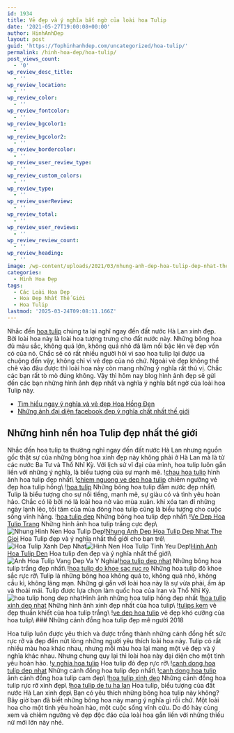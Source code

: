```yaml
---
id: 1934
title: Vẻ đẹp và ý nghĩa bất ngờ của loài hoa Tulip
date: '2021-05-27T19:00:08+00:00'
author: HinhAnhDep
layout: post
guid: 'https://Tophinhanhdep.com/uncategorized/hoa-tulip/'
permalink: /hinh-hoa-dep/hoa-tulip/
post_views_count:
  - '0'
wp_review_desc_title:
  - ''
wp_review_location:
  - ''
wp_review_color:
  - ''
wp_review_fontcolor:
  - ''
wp_review_bgcolor1:
  - ''
wp_review_bgcolor2:
  - ''
wp_review_bordercolor:
  - ''
wp_review_user_review_type:
  - ''
wp_review_custom_colors:
  - ''
wp_review_type:
  - ''
wp_review_userReview:
  - ''
wp_review_total:
  - ''
wp_review_user_reviews:
  - ''
wp_review_review_count:
  - ''
wp_review_heading:
  - ''
image: /wp-content/uploads/2021/03/nhung-anh-dep-hoa-tulip-dep-nhat-the-gioi.jpeg
categories:
  - Hình Hoa Đẹp
tags:
  - Các Loài Hoa Đẹp
  - Hoa Đẹp Nhất Thế Giới
  - Hoa Tulip
lastmod: '2025-03-24T09:08:11.166Z'
---
```

Nhắc đến [hoa tulip](https://tophinhanhdep.com/hinh-hoa-dep/hoa-tulip/) chúng ta lại nghĩ ngay đến đất nước Hà Lan xinh đẹp. Bởi loài hoa này là loài hoa tượng trưng cho đất nước này. Những bông hoa đủ màu sắc, không quá lớn, không quá nhỏ đã làm nổi bậc lên vẻ đẹp vốn có của nó. Chắc sẽ có rất nhiều người hỏi vì sao hoa tulip lại được ưa chuộng đến vậy, không chỉ vì vẻ đẹp của nó chứ. Ngoài vẻ đẹp không thể chê vào đâu được thì loài hoa này còn mang những ý nghĩa rất thú vị. Chắc các bạn rất tò mò đúng không. Vậy thì hôm nay blog hình ảnh đẹp sẽ gửi đến các bạn những hình ảnh đẹp nhất và nghĩa ý nghĩa bất ngờ của loài hoa Tulip này.

- [Tìm hiểu ngay ý nghĩa và vẻ đẹp Hoa Hồng Đen](https://tophinhanhdep.com/hoa-hong/hoa-hong-den/)
- [Những ảnh đại diện facebook đẹp ý nghĩa chất nhất thế giới](https://tophinhanhdep.com/anh-avatar/avatar-dep-y-nghia/)

## Những hình nền hoa Tulip đẹp nhất thé giới

Nhắc đến hoa tulip ta thường nghĩ ngay đến đất nước Hà Lan nhưng nguồn gốc thật sự của những bông hoa xinh đẹp này không phải ở Hà Lan mà là từ các nước Ba Tư và Thổ Nhĩ Kỳ. Với lịch sử vĩ đại của mình, hoa tulip luôn gắn liền với những ý nghĩa, là biểu tượng của sự mạnh mẽ. \![chau hoa tulip](https://tophinhanhdep.com/wp-content/uploads/2021/03/chau-hoa-tulip.jpg) hình ảnh hoa tulip đẹp nhất\ \![chiem nguong ve dep hoa tulip](https://tophinhanhdep.com/wp-content/uploads/2021/03/chiem-nguong-ve-dep-hoa-tulip.jpg) chiêm ngưỡng vẻ đẹp hoa tulip hồng\ \![hoa tulip](https://tophinhanhdep.com/wp-content/uploads/2021/03/hoa-tulip.jpg) Những bông hoa tulip đẫm nước đẹp nhất\ Tulip là biểu tượng cho sự nổi tiếng, mạnh mẽ, sự giàu có và tình yêu hoàn hảo. Chắc có lẽ bởi nó là loài hoa nở vào mùa xuân. khi xóa tan đi những ngày lạnh lẽo, tối tăm của mùa đông hoa tulip cũng là biểu tượng cho cuộc sống vĩnh hằng. \![hoa tulip dep](https://tophinhanhdep.com/wp-content/uploads/2021/03/hoa-tulip-dep.jpg) Những bông hoa tulip đẹp nhất\ \![Ve Dep Hoa Tulip Trang](https://tophinhanhdep.com/wp-content/uploads/2021/03/ve-dep-hoa-tulip-trang-300x300.jpg) Những hình ảnh hoa tulip trắng cực đẹp\ ![Nhung Hinh Nen Hoa Tulip Dep](https://tophinhanhdep.com/wp-content/uploads/2021/03/nhung-hinh-nen-hoa-tulip-dep-300x210.jpg)\![Nhung Anh Dep Hoa Tulip Dep Nhat The Gioi](https://tophinhanhdep.com/wp-content/uploads/2021/03/nhung-anh-dep-hoa-tulip-dep-nhat-the-gioi-300x200.jpeg) Hoa Tulip đẹp và ý nghĩa nhất thế giới cho bạn trẻ\ ![Hoa Tulip Xanh Dep Nhat](https://tophinhanhdep.com/wp-content/uploads/2021/03/hoa-tulip-xanh-dep-nhat-300x200.jpg)![Hinh Nen Hoa Tulip Tinh Yeu Dep](https://tophinhanhdep.com/wp-content/uploads/2021/03/hinh-nen-hoa-tulip-tinh-yeu-dep-300x200.jpg)\![Hinh Anh Hoa Tulip Den](https://tophinhanhdep.com/wp-content/uploads/2021/03/hinh-anh-hoa-tulip-den-225x300.jpg) Hoa tulip đen đẹp và ý nghĩa nhất thế giới\ ![Anh Hoa Tulip Vang Dep Va Y Nghia](https://tophinhanhdep.com/wp-content/uploads/2021/03/anh-hoa-tulip-vang-dep-va-y-nghia-300x225.jpg)\![hoa tulip dep nhat](https://tophinhanhdep.com/wp-content/uploads/2021/03/hoa-tulip-dep-nhat.jpg) Những bông hoa tulip trắng đẹp nhất\ \![hoa tulip do khoe sac ruc ro](https://tophinhanhdep.com/wp-content/uploads/2021/03/hoa-tulip-do-khoe-sac-ruc-ro.jpg) Những hoa tulip đỏ khoe sắc rực rỡ\ Tulip là những bông hoa không quá to, không quá nhỏ, không cầu kì, không lãng mạn. Những gì gắn với loài hoa này là sự vừa phải, ấm áp và thoải mái. Tulip được lựa chọn làm quốc hoa của Iran và Thổ Nhĩ Kỳ. ![hoa tulip hong dep nhat](https://tophinhanhdep.com/wp-content/uploads/2021/03/hoa-tulip-hong-dep-nhat.jpg)Hình ảnh những hoa tulip hồng đẹp nhất \![hoa tulip xinh dep nhat](https://tophinhanhdep.com/wp-content/uploads/2021/03/hoa-tulip-xinh-dep-nhat.jpg) Những hình ảnh xinh đẹp nhất của hoa tulip\ \![tulips kem](https://tophinhanhdep.com/wp-content/uploads/2021/03/tulips-kem.jpg) vẻ đẹp thuần khiết của hoa tulip trắng\ \![ve dep hoa tulip](https://tophinhanhdep.com/wp-content/uploads/2021/03/ve-dep-hoa-tulip.jpg) vẻ đẹp khó cưỡng của hoa tulip\ ### Những cánh đồng hoa tulip đẹp mê người 2018

Hoa tulip luôn được yêu thích và được trồng thành những cánh đồng hết sức rực rỡ và đẹp đến nứt lòng những người yêu thích loài hoa này. Tulip có rất nhiều màu hoa khác nhau, nhưng mỗi màu hoa lại mang một vẻ đẹp và ý nghĩa khác nhau. Nhưng chung quy lại thì loài hoa này đại diện cho một tình yêu hoàn hảo. \![y nghia hoa tulip](https://tophinhanhdep.com/wp-content/uploads/2021/03/y-nghia-tulip.jpg) Hoa tulip đỏ đẹp rực rỡ\ \![canh dong hoa tulip dep nhat](https://tophinhanhdep.com/wp-content/uploads/2021/03/canh-dong-hoa-tulip-dep-nhat.jpg) Những cánh đồng hoa tulip đẹp nhất\ \![canh dong hoa tulip](https://tophinhanhdep.com/wp-content/uploads/2021/03/canh-dong-hoa-tulip.jpg) ảnh cánh đồng hoa tulip cam đẹp\ \![hoa tulip xinh dep](https://tophinhanhdep.com/wp-content/uploads/2021/03/hoa-tulip-xinh-dep.jpg) Những cánh đồng hoa tulip rực rỡ xinh đẹp\ \![hoa tulip de tu ha lan](https://tophinhanhdep.com/wp-content/uploads/2021/03/hoa-tulip-den-tu-ha-lan.jpg) Hoa tulip, biểu tượng của đất nước Hà Lan xinh đẹp\ Bạn có yêu thích những bông hoa tulip này không? Bây giờ bạn đã biết những bông hoa này mang ý nghĩa gì rồi chứ. Một loài hoa cho một tình yêu hoàn hảo, một cuộc sống vĩnh cửu. Do đó hày cùng xem và chiêm ngưỡng vẻ đẹp độc đáo của loài hoa gắn liền với những thiếu nữ mới lớn này nhé.
